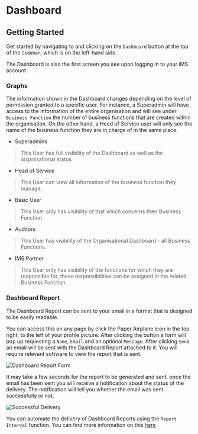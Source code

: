 # Dashboard

## Getting Started

Get started by navigating to and clicking on the `Dashboard` button at the top of the `Sidebar`, which is on the left-hand side.

The Dashboard is also the first screen you see upon logging in to your iMS account.

### Graphs

The information shown in the Dashboard changes depending on the level of permission granted to a specific user. For instance, a Superadmin will have access to the information of the entire organisation and will see under `Business Function` the number of business functions that are created within the organisation. On the other hand, a Head of Service user will only see the name of the business function they are in charge of in the same place.

+ Superadmins

>This User has full visibility of the Dashboard as well as the organisational status

+ Head of Service 

>This User can view all information of the business function they manage.

+ Basic User

>This User only has visibility of that which concerns their Business Function.

+ Auditors

>This User has visibility of the Organisational Dashboard - all Business Functions.

+ IMS Partner

>This User only has visibility of the functions for which they are responsible for, these responsibilities can be assigned in the related Business Function.

### Dashboard Report

The Dashboard Report can be sent to your email in a format that is designed to be easily readable.

You can access this on any page by click the Paper Airplane icon in the top right, to the left of your profile picture. After clicking the button a form will pop up requesting a `Name`, `Email` and an optional `Message`. After clicking `Send` an email will be sent with the Dashboard Report attached to it. You will require relevant software to view the report that is sent.

![Dashboard Report Form]("Dashboard_Report_Form.png")

It may take a few seconds for the report to be generated and sent, once the email has been sent you will receive a notification about the status of the delivery. The notification will tell you whether the email was sent successfully or not.

![Successful Delivery]("Report_Sent")

You can automate the delivery of Dashboard Reports using the `Report Interval` function. You can find more information on this [here][Report Interval]

[Report Interval]: link/to/Our_IMS/System_Dates